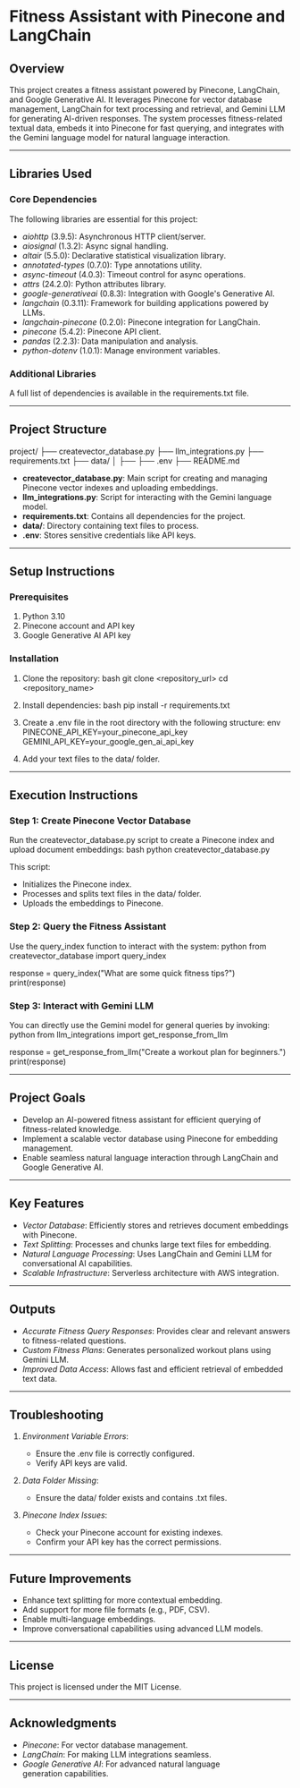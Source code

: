 # Fitness Assistant with Pinecone and LangChain

## Overview
This project creates a fitness assistant powered by Pinecone, LangChain, and Google Generative AI. It leverages Pinecone for vector database management, LangChain for text processing and retrieval, and Gemini LLM for generating AI-driven responses. The system processes fitness-related textual data, embeds it into Pinecone for fast querying, and integrates with the Gemini language model for natural language interaction.

---

## Libraries Used

### Core Dependencies
The following libraries are essential for this project:

- *aiohttp* (3.9.5): Asynchronous HTTP client/server.
- *aiosignal* (1.3.2): Async signal handling.
- *altair* (5.5.0): Declarative statistical visualization library.
- *annotated-types* (0.7.0): Type annotations utility.
- *async-timeout* (4.0.3): Timeout control for async operations.
- *attrs* (24.2.0): Python attributes library.
- *google-generativeai* (0.8.3): Integration with Google's Generative AI.
- *langchain* (0.3.11): Framework for building applications powered by LLMs.
- *langchain-pinecone* (0.2.0): Pinecone integration for LangChain.
- *pinecone* (5.4.2): Pinecone API client.
- *pandas* (2.2.3): Data manipulation and analysis.
- *python-dotenv* (1.0.1): Manage environment variables.

### Additional Libraries
A full list of dependencies is available in the requirements.txt file.

---

## Project Structure


project/
├── createvector_database.py
├── llm_integrations.py
├── requirements.txt
├── data/
│   ├── <text files>
├── .env
├── README.md


- **createvector_database.py**: Main script for creating and managing Pinecone vector indexes and uploading embeddings.
- **llm_integrations.py**: Script for interacting with the Gemini language model.
- **requirements.txt**: Contains all dependencies for the project.
- **data/**: Directory containing text files to process.
- **.env**: Stores sensitive credentials like API keys.

---

## Setup Instructions

### Prerequisites
1. Python 3.10
2. Pinecone account and API key
3. Google Generative AI API key

### Installation

1. Clone the repository:
   bash
   git clone <repository_url>
   cd <repository_name>
   

2. Install dependencies:
   bash
   pip install -r requirements.txt
   

3. Create a .env file in the root directory with the following structure:
   env
   PINECONE_API_KEY=your_pinecone_api_key
   GEMINI_API_KEY=your_google_gen_ai_api_key
   

4. Add your text files to the data/ folder.

---

## Execution Instructions

### Step 1: Create Pinecone Vector Database
Run the createvector_database.py script to create a Pinecone index and upload document embeddings:
bash
python createvector_database.py

This script:
- Initializes the Pinecone index.
- Processes and splits text files in the data/ folder.
- Uploads the embeddings to Pinecone.

### Step 2: Query the Fitness Assistant
Use the query_index function to interact with the system:
python
from createvector_database import query_index

response = query_index("What are some quick fitness tips?")
print(response)


### Step 3: Interact with Gemini LLM
You can directly use the Gemini model for general queries by invoking:
python
from llm_integrations import get_response_from_llm

response = get_response_from_llm("Create a workout plan for beginners.")
print(response)


---

## Project Goals

- Develop an AI-powered fitness assistant for efficient querying of fitness-related knowledge.
- Implement a scalable vector database using Pinecone for embedding management.
- Enable seamless natural language interaction through LangChain and Google Generative AI.

---

## Key Features
- *Vector Database*: Efficiently stores and retrieves document embeddings with Pinecone.
- *Text Splitting*: Processes and chunks large text files for embedding.
- *Natural Language Processing*: Uses LangChain and Gemini LLM for conversational AI capabilities.
- *Scalable Infrastructure*: Serverless architecture with AWS integration.

---

## Outputs

- *Accurate Fitness Query Responses*: Provides clear and relevant answers to fitness-related questions.
- *Custom Fitness Plans*: Generates personalized workout plans using Gemini LLM.
- *Improved Data Access*: Allows fast and efficient retrieval of embedded text data.

---

## Troubleshooting

1. *Environment Variable Errors*:
   - Ensure the .env file is correctly configured.
   - Verify API keys are valid.

2. *Data Folder Missing*:
   - Ensure the data/ folder exists and contains .txt files.

3. *Pinecone Index Issues*:
   - Check your Pinecone account for existing indexes.
   - Confirm your API key has the correct permissions.

---

## Future Improvements
- Enhance text splitting for more contextual embedding.
- Add support for more file formats (e.g., PDF, CSV).
- Enable multi-language embeddings.
- Improve conversational capabilities using advanced LLM models.

---

## License
This project is licensed under the MIT License.

---

## Acknowledgments
- *Pinecone*: For vector database management.
- *LangChain*: For making LLM integrations seamless.
- *Google Generative AI*: For advanced natural language generation capabilities.

